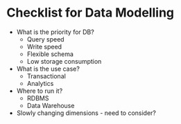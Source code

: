 # Checklist for Data Modelling

- What is the priority for DB?
    - Query speed
    - Write speed
    - Flexible schema
    - Low storage consumption
- What is the use case?
    - Transactional
    - Analytics
- Where to run it?
    - RDBMS
    - Data Warehouse
- Slowly changing dimensions - need to consider?